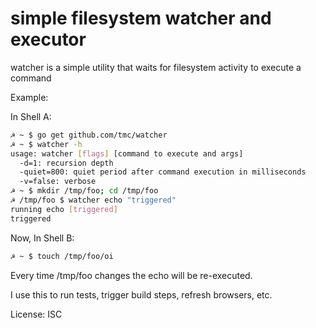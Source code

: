 simple filesystem watcher and executor
======================================

watcher is a simple utility that waits for filesystem activity to execute a command


Example:

In Shell A:
```sh
☭ ~ $ go get github.com/tmc/watcher
☭ ~ $ watcher -h
usage: watcher [flags] [command to execute and args]
  -d=1: recursion depth
  -quiet=800: quiet period after command execution in milliseconds
  -v=false: verbose
☭ ~ $ mkdir /tmp/foo; cd /tmp/foo
☭ /tmp/foo $ watcher echo "triggered"
running echo [triggered]
triggered
```

Now, In Shell B:
```sh
☭ ~ $ touch /tmp/foo/oi
```

Every time /tmp/foo changes the echo will be re-executed.

I use this to run tests, trigger build steps, refresh browsers, etc.

License: ISC
